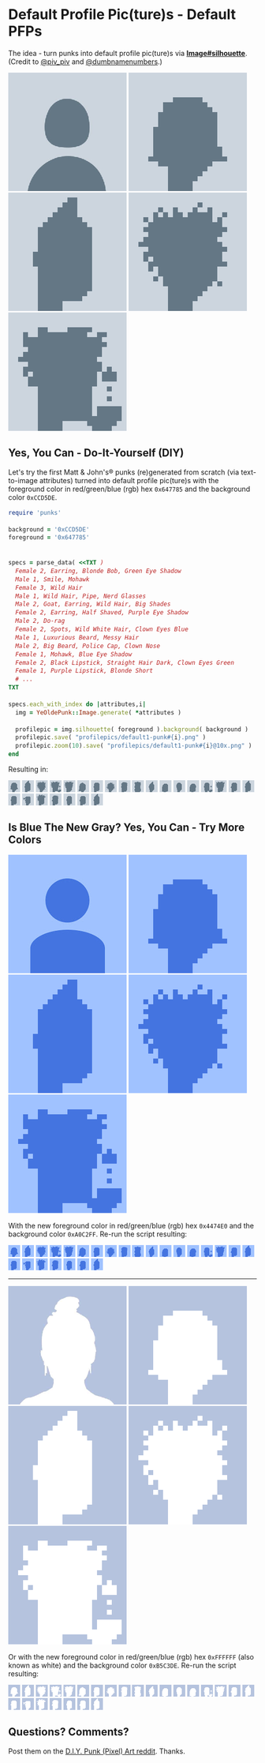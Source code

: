 # Default Profile Pic(ture)s  - Default PFPs


The idea -  turn punks into default profile pic(ture)s via [**Image#silhouette**](https://github.com/learnpixelart). (Credit to [@piv_piv](https://twitter.com/piv_piv/status/1577641420881543175) and [@dumbnamenumbers](https://twitter.com/dumbnamenumbers/status/1582500383355654145).)


![](i/default1-240x240.png)
![](i/default1-punk0@10x.png)
![](i/default1-punk1@10x.png)
![](i/default1-punk2@10x.png)
![](i/default1-punk3@10x.png)




## Yes, You Can - Do-It-Yourself (DIY)


Let's try the first Matt & John's® punks
(re)generated from scratch (via text-to-image attributes)
turned into default profile pic(ture)s
with the foreground color in red/green/blue (rgb) hex `0x647785`
and the background color `0xCCD5DE`.


``` ruby
require 'punks'

background = '0xCCD5DE'
foreground = '0x647785'


specs = parse_data( <<TXT )
  Female 2, Earring, Blonde Bob, Green Eye Shadow
  Male 1, Smile, Mohawk
  Female 3, Wild Hair
  Male 1, Wild Hair, Pipe, Nerd Glasses
  Male 2, Goat, Earring, Wild Hair, Big Shades
  Female 2, Earring, Half Shaved, Purple Eye Shadow
  Male 2, Do-rag
  Female 2, Spots, Wild White Hair, Clown Eyes Blue
  Male 1, Luxurious Beard, Messy Hair
  Male 2, Big Beard, Police Cap, Clown Nose
  Female 1, Mohawk, Blue Eye Shadow
  Female 2, Black Lipstick, Straight Hair Dark, Clown Eyes Green
  Female 1, Purple Lipstick, Blonde Short
  # ...
TXT

specs.each_with_index do |attributes,i|
  img = YeOldePunk::Image.generate( *attributes )

  profilepic = img.silhouette( foreground ).background( background )
  profilepic.save( "profilepics/default1-punk#{i}.png" )
  profilepic.zoom(10).save( "profilepics/default1-punk#{i}@10x.png" )
end
```


Resulting in:

![](i/default1-punk0.png)
![](i/default1-punk1.png)
![](i/default1-punk2.png)
![](i/default1-punk3.png)
![](i/default1-punk4.png)
![](i/default1-punk5.png)
![](i/default1-punk6.png)
![](i/default1-punk7.png)
![](i/default1-punk8.png)
![](i/default1-punk9.png)
![](i/default1-punk10.png)
![](i/default1-punk11.png)
![](i/default1-punk12.png)
![](i/default1-punk13.png)
![](i/default1-punk14.png)
![](i/default1-punk15.png)
![](i/default1-punk16.png)
![](i/default1-punk17.png)
![](i/default1-punk18.png)
![](i/default1-punk19.png)
![](i/default1-punk20.png)
![](i/default1-punk21.png)
![](i/default1-punk22.png)
![](i/default1-punk23.png)
![](i/default1-punk24.png)




## Is Blue The New Gray?  Yes, You Can - Try More Colors

![](i/default2-240x240.png)
![](i/default2-punk0@10x.png)
![](i/default2-punk1@10x.png)
![](i/default2-punk2@10x.png)
![](i/default2-punk3@10x.png)


With the new foreground color in red/green/blue (rgb) hex `0x4474E0`
and the background color `0xA0C2FF`. Re-run the script
resulting:

![](i/default2-punk0.png)
![](i/default2-punk1.png)
![](i/default2-punk2.png)
![](i/default2-punk3.png)
![](i/default2-punk4.png)
![](i/default2-punk5.png)
![](i/default2-punk6.png)
![](i/default2-punk7.png)
![](i/default2-punk8.png)
![](i/default2-punk9.png)
![](i/default2-punk10.png)
![](i/default2-punk11.png)
![](i/default2-punk12.png)
![](i/default2-punk13.png)
![](i/default2-punk14.png)
![](i/default2-punk15.png)
![](i/default2-punk16.png)
![](i/default2-punk17.png)
![](i/default2-punk18.png)
![](i/default2-punk19.png)
![](i/default2-punk20.png)
![](i/default2-punk21.png)
![](i/default2-punk22.png)
![](i/default2-punk23.png)
![](i/default2-punk24.png)


---

![](i/default3-240x240.png)
![](i/default3-punk0@10x.png)
![](i/default3-punk1@10x.png)
![](i/default3-punk2@10x.png)
![](i/default3-punk3@10x.png)


Or with the new foreground color in red/green/blue (rgb) hex `0xFFFFFF` (also known as white)
and the background color `0xB5C3DE`. Re-run the script
resulting:

![](i/default3-punk0.png)
![](i/default3-punk1.png)
![](i/default3-punk2.png)
![](i/default3-punk3.png)
![](i/default3-punk4.png)
![](i/default3-punk5.png)
![](i/default3-punk6.png)
![](i/default3-punk7.png)
![](i/default3-punk8.png)
![](i/default3-punk9.png)
![](i/default3-punk10.png)
![](i/default3-punk11.png)
![](i/default3-punk12.png)
![](i/default3-punk13.png)
![](i/default3-punk14.png)
![](i/default3-punk15.png)
![](i/default3-punk16.png)
![](i/default3-punk17.png)
![](i/default3-punk18.png)
![](i/default3-punk19.png)
![](i/default3-punk20.png)
![](i/default3-punk21.png)
![](i/default3-punk22.png)
![](i/default3-punk23.png)
![](i/default3-punk24.png)





## Questions? Comments?

Post them on the [D.I.Y. Punk (Pixel) Art reddit](https://old.reddit.com/r/DIYPunkArt). Thanks.
